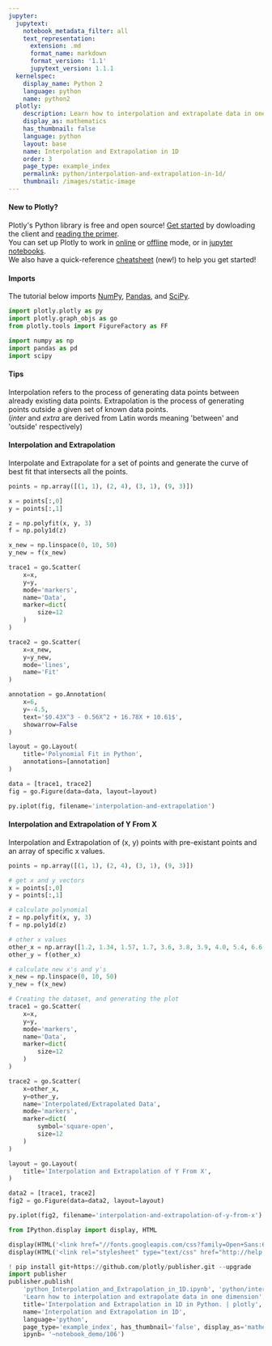 ```yaml
---
jupyter:
  jupytext:
    notebook_metadata_filter: all
    text_representation:
      extension: .md
      format_name: markdown
      format_version: '1.1'
      jupytext_version: 1.1.1
  kernelspec:
    display_name: Python 2
    language: python
    name: python2
  plotly:
    description: Learn how to interpolation and extrapolate data in one dimension
    display_as: mathematics
    has_thumbnail: false
    language: python
    layout: base
    name: Interpolation and Extrapolation in 1D
    order: 3
    page_type: example_index
    permalink: python/interpolation-and-extrapolation-in-1d/
    thumbnail: /images/static-image
---
```


#### New to Plotly?
Plotly's Python library is free and open source! [Get started](https://plot.ly/python/getting-started/) by dowloading the client and [reading the primer](https://plot.ly/python/getting-started/).
<br>You can set up Plotly to work in [online](https://plot.ly/python/getting-started/#initialization-for-online-plotting) or [offline](https://plot.ly/python/getting-started/#initialization-for-offline-plotting) mode, or in [jupyter notebooks](https://plot.ly/python/getting-started/#start-plotting-online).
<br>We also have a quick-reference [cheatsheet](https://images.plot.ly/plotly-documentation/images/python_cheat_sheet.pdf) (new!) to help you get started!


#### Imports
The tutorial below imports [NumPy](http://www.numpy.org/), [Pandas](https://plot.ly/pandas/intro-to-pandas-tutorial/), and [SciPy](https://www.scipy.org/).

```python
import plotly.plotly as py
import plotly.graph_objs as go
from plotly.tools import FigureFactory as FF

import numpy as np
import pandas as pd
import scipy
```

#### Tips
Interpolation refers to the process of generating data points between already existing data points. Extrapolation is the process of generating points outside a given set of known data points.
<br/>(_inter_ and _extra_ are derived from Latin words meaning 'between' and 'outside' respectively)


#### Interpolation and Extrapolation
Interpolate and Extrapolate for a set of points and generate the curve of best fit that intersects all the points.

```python
points = np.array([(1, 1), (2, 4), (3, 1), (9, 3)])

x = points[:,0]
y = points[:,1]

z = np.polyfit(x, y, 3)
f = np.poly1d(z)

x_new = np.linspace(0, 10, 50)
y_new = f(x_new)

trace1 = go.Scatter(
    x=x,
    y=y,
    mode='markers',
    name='Data',
    marker=dict(
        size=12
    )
)

trace2 = go.Scatter(
    x=x_new,
    y=y_new,
    mode='lines',
    name='Fit'
)

annotation = go.Annotation(
    x=6,
    y=-4.5,
    text='$0.43X^3 - 0.56X^2 + 16.78X + 10.61$',
    showarrow=False
)

layout = go.Layout(
    title='Polynomial Fit in Python',
    annotations=[annotation]
)

data = [trace1, trace2]
fig = go.Figure(data=data, layout=layout)

py.iplot(fig, filename='interpolation-and-extrapolation')
```

#### Interpolation and Extrapolation of Y From X
Interpolation and Extrapolation of (x, y) points with pre-existant points and an array of specific x values.

```python
points = np.array([(1, 1), (2, 4), (3, 1), (9, 3)])

# get x and y vectors
x = points[:,0]
y = points[:,1]

# calculate polynomial
z = np.polyfit(x, y, 3)
f = np.poly1d(z)

# other x values
other_x = np.array([1.2, 1.34, 1.57, 1.7, 3.6, 3.8, 3.9, 4.0, 5.4, 6.6, 7.2, 7.3, 7.7, 8, 8.9, 9.1, 9.3])
other_y = f(other_x)

# calculate new x's and y's
x_new = np.linspace(0, 10, 50)
y_new = f(x_new)

# Creating the dataset, and generating the plot
trace1 = go.Scatter(
    x=x,
    y=y,
    mode='markers',
    name='Data',
    marker=dict(
        size=12
    )
)

trace2 = go.Scatter(
    x=other_x,
    y=other_y,
    name='Interpolated/Extrapolated Data',
    mode='markers',
    marker=dict(
        symbol='square-open',
        size=12
    )
)

layout = go.Layout(
    title='Interpolation and Extrapolation of Y From X',
)

data2 = [trace1, trace2]
fig2 = go.Figure(data=data2, layout=layout)

py.iplot(fig2, filename='interpolation-and-extrapolation-of-y-from-x')
```

```python
from IPython.display import display, HTML

display(HTML('<link href="//fonts.googleapis.com/css?family=Open+Sans:600,400,300,200|Inconsolata|Ubuntu+Mono:400,700" rel="stylesheet" type="text/css" />'))
display(HTML('<link rel="stylesheet" type="text/css" href="http://help.plot.ly/documentation/all_static/css/ipython-notebook-custom.css">'))

! pip install git+https://github.com/plotly/publisher.git --upgrade
import publisher
publisher.publish(
    'python_Interpolation_and_Extrapolation_in_1D.ipynb', 'python/interpolation-and-extrapolation-in-1d/', 'Interpolation and Extrapolation in 1D | plotly',
    'Learn how to interpolation and extrapolate data in one dimension',
    title='Interpolation and Extrapolation in 1D in Python. | plotly',
    name='Interpolation and Extrapolation in 1D',
    language='python',
    page_type='example_index', has_thumbnail='false', display_as='mathematics', order=3,
    ipynb= '~notebook_demo/106')
```

```python

```
